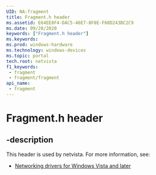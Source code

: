 ```yaml
---
UID: NA:fragment
title: Fragment.h header
ms.assetid: E64EE8F4-DAC5-46E7-8F8E-F60D243BC2C9
ms.date: 09/28/2020
keywords: ["Fragment.h header"]
ms.keywords: 
ms.prod: windows-hardware
ms.technology: windows-devices
ms.topic: portal
tech.root: netvista
f1_keywords:
 - fragment
 - fragment/fragment
api_name:
 - fragment
---
```


# Fragment.h header


## -description

This header is used by netvista. For more information, see:

- [Networking drivers for Windows Vista and later](../_netvista/index.md)

